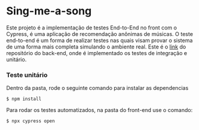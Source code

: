 # Sing-me-a-song

Este projeto é a implementação de testes End-to-End no front com o Cypress, é uma aplicação de recomendação anônimas de músicas. O teste end-to-end é um forma de realizar testes nas quais visam provar o sistema de uma forma mais completa simulando o ambiente real.
Este é o [link](https://github.com/brualvess/sing-me-a-song_back-end) do repositório do back-end, onde é implementado os testes de integração e unitário.

### Teste unitário
Dentro da pasta, rode o seguinte comando para instalar as dependencias

```
$ npm install
```
Para rodar os testes automatizados, na pasta do front-end use o comando: 

```
$ npx cypress open
```


